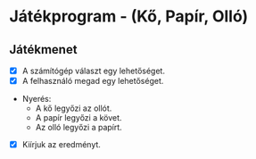 # Játékprogram - (Kő, Papír, Olló)

## Játékmenet
- [x] A számítógép választ egy lehetőséget.
- [x] A felhasználó megad egy lehetőséget.
- Nyerés:
	- A kő legyőzi az ollót.
	- A papír legyőzi a követ.
	- Az olló legyőzi a papírt.
- [x] Kiírjuk az eredményt.